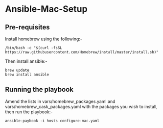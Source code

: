 # Ansible-Mac-Setup

## Pre-requisites

Install homebrew using the following:-

```/bin/bash -c "$(curl -fsSL https://raw.githubusercontent.com/Homebrew/install/master/install.sh)"```

Then install ansible:-

```
brew update
brew install ansible
```

## Running the playbook

Amend the lists in vars/homebrew_packages.yaml and vars/homebrew_cask_packages.yaml with the packages you wish to install, then run the playbook:-

```ansible-paybook -i hosts configure-mac.yaml```